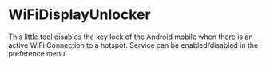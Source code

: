 WiFiDisplayUnlocker
===================

This little tool disables the key lock of the Android mobile when there is an active WiFi Connection to a hotspot.
Service can be enabled/disabled in the preference menu.